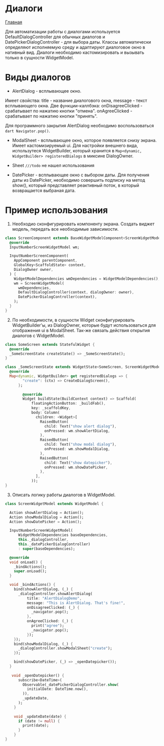 # Диалоги 

[Главная](../main.md)

Для автоматизации работы с диалогами используется DefaultDialogController для обычных диалогов и
DatePickerDialogController - для выбора даты. Классы автоматически определяют исполняемую среду и 
адаптируют диалоговое окно в нативный вид. Диалоги необходимо кастомизировать и вызывать только в сущности
WidgetModel. 

# Виды диалогов

- AlertDialog - всплывающее окно. 

Имеет свойства:
    title - название диалогового окна,
    message - текст всплывающего окна.
Две функции-каллбэка:
    onDisagreeClicked - срабатывает по нажатию кнопки "отмена".
    onAgreeClicked - срабатывает по нажатию кнопки "принять".
    
Для программного закрытия AlertDialog необходимо воспользоваться ```dart Navigator.pop()```.

- ModalSheet - всплывающее окно, которое появляется снизу экрана.
    Имеет кастомизируемый ui. Для настройки внешнего вида, использутеся WidgetBuilder,
    который хранится в ```Map<dynamic, WidgetBuilder> registeredDialogs``` в миксине DialogOwner.
    
- Sheet ```///todo``` не нашел использования

- DatePicker - всплывающее окно с выбором даты. Для получения даты из DatePicker, необходимо
    совершить подписку на метод show(), который представляет реактивный поток, в который возвращается
    выбраная дата.

# Пример использования

1) Необходио сконфигурировать компоненту экрана. Создать виджет модель, передать все необходимые зависимости.

```dart 
class ScreenComponent extends BaseWidgetModelComponent<ScreenWidgetModel> {
  @override
  InputNumberScreenWidgetModel wm;

  InputNumberScreenComponent(
    AppComponent parentComponent,
    GlobalKey<ScaffoldState> context,
    DialogOwner owner,
  ) {
    WidgetModelDependencies wmDependencies = WidgetModelDependencies();
    wm = ScreenWidgetModel(
      wmDependencies,
      DefaultDialogController(context, dialogOwner: owner),
      DatePickerDialogController(context),
    );
  }
}
```

2) По необходимости, в сущности Widget сконфигурировать WidgetBuilder'ы, из DialogOwner,
   которые будут использоваться для отображения ui в ModalSheet. Так-же связать действия
   открытия диалогов c WidgetModel.

```dart 
class SomeScreen extends StatefulWidget {
  @override
  _SomeScreenState createState() => _SomeScreenState();
}

class _SomeScreenState extends WidgetState<SomeScreen, ScreenWidgetModel, ScreenComponent> with DialogOwner {
  @override
  Map<dynamic, WidgetBuilder> get registeredDialogs => {
        "create": (ctx) => CreateDialogScreen(),
      };
      
        @override
        Widget buildState(BuildContext context) => Scaffold(
            floatingActionButton: _buildFab(),
            key: _scaffoldKey,
            body: Column(
              children: <Widget>[
                RaisedButton(
                  child: Text("show alert dialog"),
                  onPressed: wm.showAlertDialog,
                ),
                RaisedButton(
                  child: Text("show modal dialog"),
                  onPressed: wm.showModalDialog,
                ),
                RaisedButton(
                  child: Text("show datepicker"),
                  onPressed: wm.showDatePicker,
                ),
              ],
            ));
}
```
3) Описать логику работы диалогов в WidgetModel.

```dart 
class ScreenWidgetModel extends WidgetModel {

  Action showAlertDialog = Action();
  Action showModalDialog = Action();
  Action showDatePicker = Action();

  InputNumberScreenWidgetModel(
      WidgetModelDependencies baseDependencies,
      this._dialogController,
      this._datePickerDialogController)
      : super(baseDependencies);

  @override
  void onLoad() {
    _bindActions();
    super.onLoad();
  }

  void _bindActions() {
    bind(showAlertDialog, (_) {
      _dialogController.showAlertDialog(
          title: "AlertDialogDemo",
          message: "This is AlertDialog. That's fine!",
          onDisagreeClicked: (_) {
            _navigator.pop();
          },
          onAgreeClicked: (_) {
            print("agree");
            _navigator.pop();
          });
    });
    bind(showModalDialog, (_) {
      _dialogController.showModalSheet("create");
    });

    bind(showDatePicker, (_) => _openDatepicker());
  }
  
   void _openDatepicker() {
      subscribe<DateTime>(
        Observable(_datePickerDialogController.show(
          initialDate: DateTime.now(),
        )),
        _updateDate,
      );
    }
  
    void _updateDate(date) {
      if (date != null) {
        print(date);
      }
    }
}
```